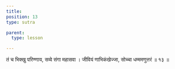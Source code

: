 ```yaml
---
title: 
position: 13
type: sutra

parent:
  type: lesson

---
```


तं च भिक्खु परिण्णाय, सव्वे संगा महासवा । 
जीवियं णाभिकंखेज्जा, सोच्चा धम्ममणुत्तरं ॥ १३ ॥ 